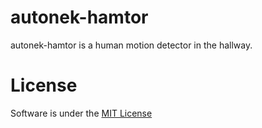 # autonek-hamtor
autonek-hamtor is a human motion detector in the hallway.

# License
Software is under the [MIT License](http://opensource.org/licenses/MIT)
